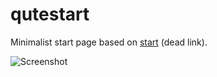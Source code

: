 # qutestart
Minimalist start page based on [start](https://github.com/Houseoftea/start) (dead link).

![Screenshot](https://raw.githubusercontent.com/tmp-meteque/qutestart/master/screenshoot.png)

